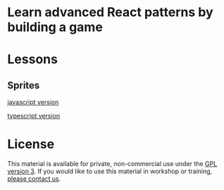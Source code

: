 # Learn advanced React patterns by building a game

# Lessons

## Sprites

[javascript version](https://codesandbox.io/s/github/react-dev-camp/react-game-dev-course/tree/master/lessons/1_sprites/javascript)

[typescript version](https://codesandbox.io/s/github/react-dev-camp/react-game-dev-course/tree/master/lessons/1_sprites/typescript)

# License

This material is available for private, non-commercial use under the [GPL version 3](http://www.gnu.org/licenses/gpl-3.0-standalone.html). If you would like to use this material in workshop or training, [please contact us](mailto:hello@react.camp).

